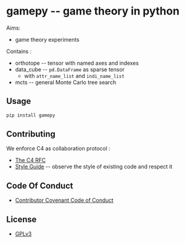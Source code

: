 # gamepy -- game theory in python

Aims:
- game theory experiments

Contains :
- orthotope -- tensor with named axes and indexes
- data_cube -- `pd.DataFrame` as sparse tensor
  - with `attr_name_list` and `indi_name_list`
- mcts -- general Monte Carlo tree search

## Usage

``` sh
pip install gamepy
```

## Contributing

We enforce C4 as collaboration protocol :
- [The C4 RFC](https://rfc.zeromq.org/spec:42/C4)
- [Style Guide](STYLE-GUIDE.md) -- observe the style of existing code and respect it

## Code Of Conduct

- [Contributor Covenant Code of Conduct](CODE-OF-CONDUCT.md)

## License

- [GPLv3](LICENSE)
